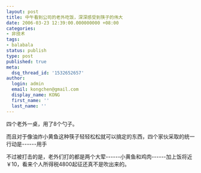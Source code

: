 ```yaml
---
layout: post
title: 中午看到公司的老外吃饭，深深感受到筷子的伟大
date: 2006-03-23 12:39:00.000000000 +08:00
categories:
- 非技术
tags:
- balabala
status: publish
type: post
published: true
meta:
  dsq_thread_id: '1532652657'
author:
  login: admin
  email: kongchen@gmail.com
  display_name: KONG
  first_name: ''
  last_name: ''
---
```

四个老外一桌，用了8个勺子。

而且对于像油炸小黄鱼这种筷子轻轻松松就可以搞定的东西，四个家伙采取的统一行动是------用手

不过被打击的是，老外们打的都是两个大荤------小黄鱼和鸡肉------加上饭将近￥10，看来个人所得税4800起征还真不是吹出来的。